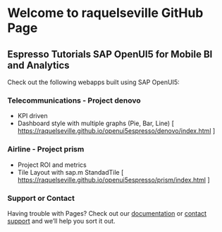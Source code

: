 # Welcome to raquelseville GitHub Page

## Espresso Tutorials SAP OpenUI5 for Mobile BI and Analytics 
Check out the following webapps built using SAP OpenUI5:

### Telecommunications - Project denovo
- KPI driven
- Dashboard style with multiple graphs (Pie, Bar, Line)
[ https://raquelseville.github.io/openui5espresso/denovo/index.html ]

### Airline - Project prism
- Project ROI and metrics
- Tile Layout with sap.m StandadTile
[ https://raquelseville.github.io/openui5espresso/prism/index.html ]


### Support or Contact

Having trouble with Pages? Check out our [documentation](https://help.github.com/categories/github-pages-basics/) or [contact support](https://github.com/contact) and we’ll help you sort it out.
